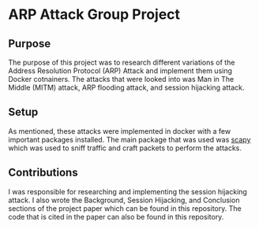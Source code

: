 # ARP Attack Group Project

## Purpose
The purpose of this project was to research different variations of the Address Resolution Protocol (ARP) Attack and implement them using Docker cotnainers. The attacks that were looked into was Man in The Middle (MITM) attack, ARP flooding attack, and session hijacking attack.  

## Setup
As mentioned, these attacks were implemented in docker with a few important packages installed. The main package that was used was [scapy](https://scapy.readthedocs.io/en/latest/) which was used to sniff traffic and craft packets to perform the attacks. 

## Contributions
I was responsible for researching and implementing the session hijacking attack. I also wrote the Background, Session Hijacking, and Conclusion sections of the project paper which can be found in this repository. The code that is cited in the paper can also be found in this repository.
